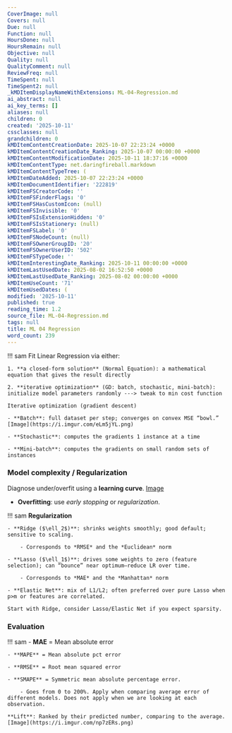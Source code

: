 ```yaml
---
CoverImage: null
Covers: null
Due: null
Function: null
HoursDone: null
HoursRemain: null
Objective: null
Quality: null
QualityComment: null
ReviewFreq: null
TimeSpent: null
TimeSpent2: null
_kMDItemDisplayNameWithExtensions: ML-04-Regression.md
ai_abstract: null
ai_key_terms: []
aliases: null
children: 0
created: '2025-10-11'
cssclasses: null
grandchildren: 0
kMDItemContentCreationDate: 2025-10-07 22:23:24 +0000
kMDItemContentCreationDate_Ranking: 2025-10-07 00:00:00 +0000
kMDItemContentModificationDate: 2025-10-11 18:37:16 +0000
kMDItemContentType: net.daringfireball.markdown
kMDItemContentTypeTree: (
kMDItemDateAdded: 2025-10-07 22:23:24 +0000
kMDItemDocumentIdentifier: '222819'
kMDItemFSCreatorCode: ''
kMDItemFSFinderFlags: '0'
kMDItemFSHasCustomIcon: (null)
kMDItemFSInvisible: '0'
kMDItemFSIsExtensionHidden: '0'
kMDItemFSIsStationery: (null)
kMDItemFSLabel: '0'
kMDItemFSNodeCount: (null)
kMDItemFSOwnerGroupID: '20'
kMDItemFSOwnerUserID: '502'
kMDItemFSTypeCode: ''
kMDItemInterestingDate_Ranking: 2025-10-11 00:00:00 +0000
kMDItemLastUsedDate: 2025-08-02 16:52:50 +0000
kMDItemLastUsedDate_Ranking: 2025-08-02 00:00:00 +0000
kMDItemUseCount: '71'
kMDItemUsedDates: (
modified: '2025-10-11'
published: true
reading_time: 1.2
source_file: ML-04-Regression.md
tags: null
title: ML 04 Regression
word_count: 239
---
```


!!! sam
    Fit Linear Regression via either:

    1. **a closed-form solution** (Normal Equation): a mathematical equation that gives the result directly

    2. **iterative optimization** (GD: batch, stochastic, mini-batch): initialize model parameters randomly ---> tweak to min cost function

    Iterative optimization (gradient descent)

    - **Batch**: full dataset per step; converges on convex MSE “bowl.” [Image](https://i.imgur.com/eLm5jYL.png)

    - **Stochastic**: computes the gradients 1 instance at a time

    - **Mini-batch**: computes the gradients on small random sets of instances


### Model complexity / Regularization

Diagnose under/overfit using a **learning curve**. [Image](https://i.imgur.com/ncGLcfT.png)

- **Overfitting**: use *early stopping* or *regularization*.


!!! sam
    **Regularization**

    - **Ridge ($\ell_2$)**: shrinks weights smoothly; good default; sensitive to scaling.

        - Corresponds to *RMSE* and the *Euclidean* norm

    - **Lasso ($\ell_1$)**: drives some weights to zero (feature selection); can “bounce” near optimum—reduce LR over time.

        - Corresponds to *MAE* and the *Manhattan* norm

    - **Elastic Net**: mix of L1/L2; often preferred over pure Lasso when p>m or features are correlated.

    Start with Ridge, consider Lasso/Elastic Net if you expect sparsity.


### Evaluation

!!! sam
    - **MAE** = Mean absolute error

    - **MAPE** = Mean absolute pct error

    - **RMSE** = Root mean squared error

    - **SMAPE** = Symmetric mean absolute percentage error.

        - Goes from 0 to 200%. Apply when comparing average error of different models. Does not apply when we are looking at each observation.

    **Lift**: Ranked by their predicted number, comparing to the average. [Image](https://i.imgur.com/np7zERs.png)